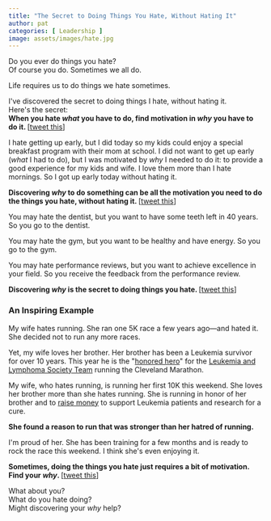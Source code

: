 ```yaml
---
title: "The Secret to Doing Things You Hate, Without Hating It"
author: pat
categories: [ Leadership ]
image: assets/images/hate.jpg
---
```

Do you ever do things you hate?  
Of course you do. Sometimes we all do.

Life requires us to do things we hate sometimes.

I've discovered the secret to doing things I hate, without hating it.  
Here's the secret:  
<strong>When you hate <em>what</em> you have to do, find motivation in <em>why</em> you have to do it. </strong>[<a title="Tweet This" href="http://clicktotweet.com/N_i4W" target="_blank">tweet this</a>]

I hate getting up early, but I did today so my kids could enjoy a special breakfast program with their mom at school. I did not want to get up early (<em>what</em> I had to do), but I was motivated by <em>why</em> I needed to do it: to provide a good experience for my kids and wife. I love them more than I hate mornings. So I got up early today without hating it.

<strong>Discovering <em>why</em> to do something can be all the motivation you need to do the things you hate, without hating it. </strong>[<a title="Tweet This" href="http://clicktotweet.com/7Itkl" target="_blank">tweet this</a>]

You may hate the dentist, but you want to have some teeth left in 40 years. So you go to the dentist.

You may hate the gym, but you want to be healthy and have energy. So you go to the gym.

You may hate performance reviews, but you want to achieve excellence in your field. So you receive the feedback from the performance review.

<strong>Discovering <em>why</em> is the secret to doing things you hate. </strong>[<a title="Tweet This" href="http://clicktotweet.com/c5rdZ" target="_blank">tweet this</a>]
<h3>An Inspiring Example</h3>
My wife hates running. She ran one 5K race a few years ago—and hated it. She decided not to run any more races.

Yet, my wife loves her brother. Her brother has been a Leukemia survivor for over 10 years. This year he is the "<a title="Honored Hero Andrew Edgar" href="https://runnersweb.com/running/news_2013/rw_news_20130215_RWire_Cleveland_Marathon.html" target="_blank">honored hero</a>" for the <a title="Team in Training" href="http://www.teamintraining.org/noh/" target="_blank">Leukemia and Lymphoma Society Team</a> running the Cleveland Marathon.

My wife, who hates running, is running her first 10K this weekend. She loves her brother more than she hates running. She is running in honor of her brother and to [raise money](http://pages.teamintraining.org/noh/cleve13/ahannonbah) to support Leukemia patients and research for a cure.

<strong>She found a reason to run that was stronger than her hatred of running.</strong>

I'm  proud of her. She has been training for a few months and is ready to rock the race this weekend. I think she's even enjoying it.

<strong>Sometimes, doing the things you hate just requires a bit of motivation. Find your <em>why</em>. </strong>[<a title="Tweet This" href="http://clicktotweet.com/5ysA4" target="_blank">tweet this</a>]

What about you?  
What do you hate doing?  
Might discovering your <em>why</em> help?
